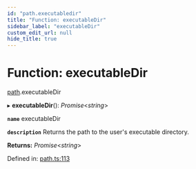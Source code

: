 ```yaml
---
id: "path.executabledir"
title: "Function: executableDir"
sidebar_label: "executableDir"
custom_edit_url: null
hide_title: true
---
```


# Function: executableDir

[path](../modules/path.md).executableDir

▸ **executableDir**(): *Promise*<*string*\>

**`name`** executableDir

**`description`** Returns the path to the user's executable directory.

**Returns:** *Promise*<*string*\>

Defined in: [path.ts:113](https://github.com/tauri-apps/tauri/blob/237b49b/cli/tauri.js/api-src/path.ts#L113)
